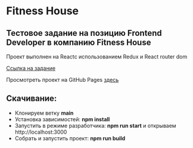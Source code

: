 # Fitness House
## Тестовое задание на позицию Frontend Developer в компанию Fitness House

Проект выполнен на Reactс использованием Redux и React router dom

[Ссылка на задание](https://github.com/fhcs/test-task-web)

Просмотреть проект на GitHub Pages [здесь](https://kashingena.github.io/fitness_house/)

## Скачивание:
- Клонируем ветку __main__
- Установка зависимостей: __npm install__
- Запустить в режиме разработчика: __npm run start__ и открываем  http://localhost:3000
- Собрать и запустить проект: __npm run build__



